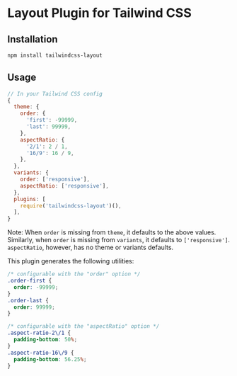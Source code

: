 # Layout Plugin for Tailwind CSS

## Installation

```bash
npm install tailwindcss-layout
```

## Usage

```js
// In your Tailwind CSS config
{
  theme: {
    order: {
      'first': -99999,
      'last': 99999,
    },
    aspectRatio: {
      '2/1': 2 / 1,
      '16/9': 16 / 9,
    },
  },
  variants: {
    order: ['responsive'],
    aspectRatio: ['responsive'],
  },
  plugins: [
    require('tailwindcss-layout')(),
  ],
}
```

Note: When `order` is missing from `theme`, it defaults to the above values. Similarly, when `order` is missing from `variants`, it defaults to `['responsive']`. `aspectRatio`, however, has no theme or variants defaults.

This plugin generates the following utilities:

```css
/* configurable with the "order" option */
.order-first {
  order: -99999;
}
.order-last {
  order: 99999;
}

/* configurable with the "aspectRatio" option */
.aspect-ratio-2\/1 {
  padding-bottom: 50%;
}
.aspect-ratio-16\/9 {
  padding-bottom: 56.25%;
}
```
